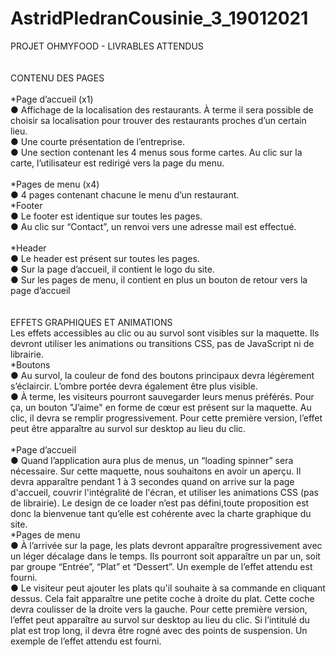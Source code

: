 # AstridPledranCousinie_3_19012021
PROJET OHMYFOOD - LIVRABLES ATTENDUS </br></br>
</br>CONTENU DES PAGES </br></br>
*Page d’accueil (x1)</br>
● Affichage de la localisation des restaurants. À terme il sera possible de choisir sa localisation pour trouver des restaurants proches d’un certain lieu.</br>
● Une courte présentation de l’entreprise.</br>
● Une section contenant les 4 menus sous forme cartes. Au clic sur la carte, l’utilisateur est redirigé vers la page du menu.</br></br>
*Pages de menu (x4)</br>
● 4 pages contenant chacune le menu d’un restaurant.</br>
*Footer</br>
● Le footer est identique sur toutes les pages.</br>
● Au clic sur “Contact”, un renvoi vers une adresse mail est effectué.</br></br>
*Header</br>
● Le header est présent sur toutes les pages.</br>
● Sur la page d’accueil, il contient le logo du site.</br>
● Sur les pages de menu, il contient en plus un bouton de retour vers la page d’accueil</br></br>
</br>EFFETS GRAPHIQUES ET ANIMATIONS</br>
Les effets accessibles au clic ou au survol sont visibles sur la maquette. Ils devront utiliser les animations ou transitions CSS, pas de JavaScript ni de librairie.</br>
*Boutons</br>
● Au survol, la couleur de fond des boutons principaux devra légèrement s’éclaircir. L’ombre portée devra également être plus visible.</br>
● À terme, les visiteurs pourront sauvegarder leurs menus préférés. Pour ça, un bouton "J’aime" en forme de cœur est présent sur la maquette. Au clic, il devra se remplir progressivement. Pour cette première version, l’effet peut être apparaître au survol sur desktop au lieu du clic.</br></br>
*Page d’accueil</br>
● Quand l’application aura plus de menus, un “loading spinner” sera nécessaire. Sur cette maquette, nous souhaitons en avoir un aperçu. Il devra apparaître pendant 1 à 3 secondes quand on arrive sur la page d'accueil, couvrir l'intégralité de l'écran, et utiliser les animations CSS (pas de librairie). Le design de ce loader n’est pas défini,toute proposition est donc la bienvenue tant qu’elle est cohérente avec la charte graphique du site.</br>
*Pages de menu</br>
● À l’arrivée sur la page, les plats devront apparaître progressivement avec un léger décalage dans le temps. Ils pourront soit apparaître un par un, soit par groupe “Entrée”, “Plat” et “Dessert”. Un exemple de l’effet attendu est fourni.</br>
● Le visiteur peut ajouter les plats qu'il souhaite à sa commande en cliquant dessus. Cela fait apparaître une petite coche à droite du plat. Cette coche devra coulisser de la droite vers la gauche. Pour cette première version, l’effet peut apparaître au survol sur desktop au lieu du clic. Si l’intitulé du plat est trop long, il devra être rogné avec des points de suspension. Un exemple de l’effet attendu est fourni.
